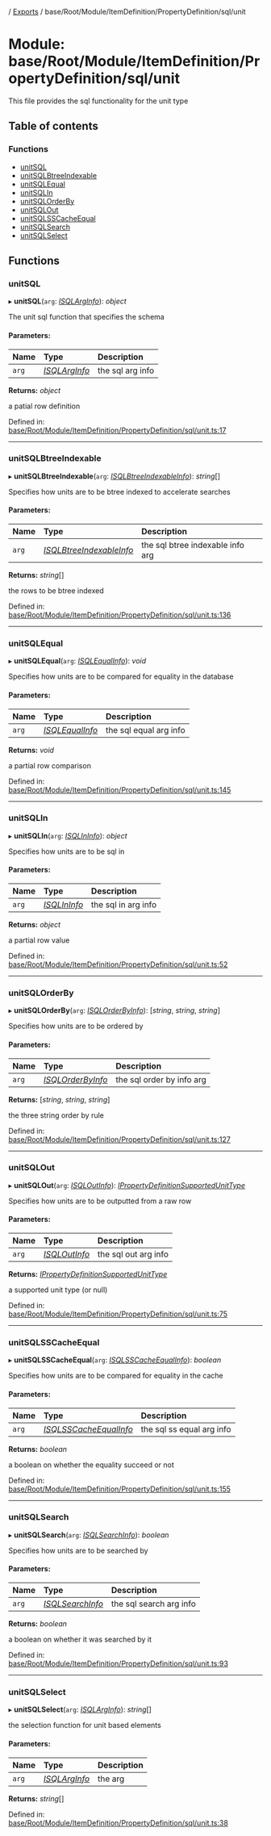 [](../README.md) / [Exports](../modules.md) / base/Root/Module/ItemDefinition/PropertyDefinition/sql/unit

# Module: base/Root/Module/ItemDefinition/PropertyDefinition/sql/unit

This file provides the sql functionality for the unit type

## Table of contents

### Functions

- [unitSQL](base_root_module_itemdefinition_propertydefinition_sql_unit.md#unitsql)
- [unitSQLBtreeIndexable](base_root_module_itemdefinition_propertydefinition_sql_unit.md#unitsqlbtreeindexable)
- [unitSQLEqual](base_root_module_itemdefinition_propertydefinition_sql_unit.md#unitsqlequal)
- [unitSQLIn](base_root_module_itemdefinition_propertydefinition_sql_unit.md#unitsqlin)
- [unitSQLOrderBy](base_root_module_itemdefinition_propertydefinition_sql_unit.md#unitsqlorderby)
- [unitSQLOut](base_root_module_itemdefinition_propertydefinition_sql_unit.md#unitsqlout)
- [unitSQLSSCacheEqual](base_root_module_itemdefinition_propertydefinition_sql_unit.md#unitsqlsscacheequal)
- [unitSQLSearch](base_root_module_itemdefinition_propertydefinition_sql_unit.md#unitsqlsearch)
- [unitSQLSelect](base_root_module_itemdefinition_propertydefinition_sql_unit.md#unitsqlselect)

## Functions

### unitSQL

▸ **unitSQL**(`arg`: [*ISQLArgInfo*](../interfaces/base_root_module_itemdefinition_propertydefinition_types.isqlarginfo.md)): *object*

The unit sql function that specifies the schema

#### Parameters:

Name | Type | Description |
:------ | :------ | :------ |
`arg` | [*ISQLArgInfo*](../interfaces/base_root_module_itemdefinition_propertydefinition_types.isqlarginfo.md) | the sql arg info   |

**Returns:** *object*

a patial row definition

Defined in: [base/Root/Module/ItemDefinition/PropertyDefinition/sql/unit.ts:17](https://github.com/onzag/itemize/blob/3efa2a4a/base/Root/Module/ItemDefinition/PropertyDefinition/sql/unit.ts#L17)

___

### unitSQLBtreeIndexable

▸ **unitSQLBtreeIndexable**(`arg`: [*ISQLBtreeIndexableInfo*](../interfaces/base_root_module_itemdefinition_propertydefinition_types.isqlbtreeindexableinfo.md)): *string*[]

Specifies how units are to be btree indexed to accelerate searches

#### Parameters:

Name | Type | Description |
:------ | :------ | :------ |
`arg` | [*ISQLBtreeIndexableInfo*](../interfaces/base_root_module_itemdefinition_propertydefinition_types.isqlbtreeindexableinfo.md) | the sql btree indexable info arg   |

**Returns:** *string*[]

the rows to be btree indexed

Defined in: [base/Root/Module/ItemDefinition/PropertyDefinition/sql/unit.ts:136](https://github.com/onzag/itemize/blob/3efa2a4a/base/Root/Module/ItemDefinition/PropertyDefinition/sql/unit.ts#L136)

___

### unitSQLEqual

▸ **unitSQLEqual**(`arg`: [*ISQLEqualInfo*](../interfaces/base_root_module_itemdefinition_propertydefinition_types.isqlequalinfo.md)): *void*

Specifies how units are to be compared for equality in the database

#### Parameters:

Name | Type | Description |
:------ | :------ | :------ |
`arg` | [*ISQLEqualInfo*](../interfaces/base_root_module_itemdefinition_propertydefinition_types.isqlequalinfo.md) | the sql equal arg info   |

**Returns:** *void*

a partial row comparison

Defined in: [base/Root/Module/ItemDefinition/PropertyDefinition/sql/unit.ts:145](https://github.com/onzag/itemize/blob/3efa2a4a/base/Root/Module/ItemDefinition/PropertyDefinition/sql/unit.ts#L145)

___

### unitSQLIn

▸ **unitSQLIn**(`arg`: [*ISQLInInfo*](../interfaces/base_root_module_itemdefinition_propertydefinition_types.isqlininfo.md)): *object*

Specifies how units are to be sql in

#### Parameters:

Name | Type | Description |
:------ | :------ | :------ |
`arg` | [*ISQLInInfo*](../interfaces/base_root_module_itemdefinition_propertydefinition_types.isqlininfo.md) | the sql in arg info   |

**Returns:** *object*

a partial row value

Defined in: [base/Root/Module/ItemDefinition/PropertyDefinition/sql/unit.ts:52](https://github.com/onzag/itemize/blob/3efa2a4a/base/Root/Module/ItemDefinition/PropertyDefinition/sql/unit.ts#L52)

___

### unitSQLOrderBy

▸ **unitSQLOrderBy**(`arg`: [*ISQLOrderByInfo*](../interfaces/base_root_module_itemdefinition_propertydefinition_types.isqlorderbyinfo.md)): [*string*, *string*, *string*]

Specifies how units are to be ordered by

#### Parameters:

Name | Type | Description |
:------ | :------ | :------ |
`arg` | [*ISQLOrderByInfo*](../interfaces/base_root_module_itemdefinition_propertydefinition_types.isqlorderbyinfo.md) | the sql order by info arg   |

**Returns:** [*string*, *string*, *string*]

the three string order by rule

Defined in: [base/Root/Module/ItemDefinition/PropertyDefinition/sql/unit.ts:127](https://github.com/onzag/itemize/blob/3efa2a4a/base/Root/Module/ItemDefinition/PropertyDefinition/sql/unit.ts#L127)

___

### unitSQLOut

▸ **unitSQLOut**(`arg`: [*ISQLOutInfo*](../interfaces/base_root_module_itemdefinition_propertydefinition_types.isqloutinfo.md)): [*IPropertyDefinitionSupportedUnitType*](../interfaces/base_root_module_itemdefinition_propertydefinition_types_unit.ipropertydefinitionsupportedunittype.md)

Specifies how units are to be outputted from a raw row

#### Parameters:

Name | Type | Description |
:------ | :------ | :------ |
`arg` | [*ISQLOutInfo*](../interfaces/base_root_module_itemdefinition_propertydefinition_types.isqloutinfo.md) | the sql out arg info   |

**Returns:** [*IPropertyDefinitionSupportedUnitType*](../interfaces/base_root_module_itemdefinition_propertydefinition_types_unit.ipropertydefinitionsupportedunittype.md)

a supported unit type (or null)

Defined in: [base/Root/Module/ItemDefinition/PropertyDefinition/sql/unit.ts:75](https://github.com/onzag/itemize/blob/3efa2a4a/base/Root/Module/ItemDefinition/PropertyDefinition/sql/unit.ts#L75)

___

### unitSQLSSCacheEqual

▸ **unitSQLSSCacheEqual**(`arg`: [*ISQLSSCacheEqualInfo*](../interfaces/base_root_module_itemdefinition_propertydefinition_types.isqlsscacheequalinfo.md)): *boolean*

Specifies how units are to be compared for equality in the cache

#### Parameters:

Name | Type | Description |
:------ | :------ | :------ |
`arg` | [*ISQLSSCacheEqualInfo*](../interfaces/base_root_module_itemdefinition_propertydefinition_types.isqlsscacheequalinfo.md) | the sql ss equal arg info   |

**Returns:** *boolean*

a boolean on whether the equality succeed or not

Defined in: [base/Root/Module/ItemDefinition/PropertyDefinition/sql/unit.ts:155](https://github.com/onzag/itemize/blob/3efa2a4a/base/Root/Module/ItemDefinition/PropertyDefinition/sql/unit.ts#L155)

___

### unitSQLSearch

▸ **unitSQLSearch**(`arg`: [*ISQLSearchInfo*](../interfaces/base_root_module_itemdefinition_propertydefinition_types.isqlsearchinfo.md)): *boolean*

Specifies how units are to be searched by

#### Parameters:

Name | Type | Description |
:------ | :------ | :------ |
`arg` | [*ISQLSearchInfo*](../interfaces/base_root_module_itemdefinition_propertydefinition_types.isqlsearchinfo.md) | the sql search arg info   |

**Returns:** *boolean*

a boolean on whether it was searched by it

Defined in: [base/Root/Module/ItemDefinition/PropertyDefinition/sql/unit.ts:93](https://github.com/onzag/itemize/blob/3efa2a4a/base/Root/Module/ItemDefinition/PropertyDefinition/sql/unit.ts#L93)

___

### unitSQLSelect

▸ **unitSQLSelect**(`arg`: [*ISQLArgInfo*](../interfaces/base_root_module_itemdefinition_propertydefinition_types.isqlarginfo.md)): *string*[]

the selection function for unit based elements

#### Parameters:

Name | Type | Description |
:------ | :------ | :------ |
`arg` | [*ISQLArgInfo*](../interfaces/base_root_module_itemdefinition_propertydefinition_types.isqlarginfo.md) | the arg    |

**Returns:** *string*[]

Defined in: [base/Root/Module/ItemDefinition/PropertyDefinition/sql/unit.ts:38](https://github.com/onzag/itemize/blob/3efa2a4a/base/Root/Module/ItemDefinition/PropertyDefinition/sql/unit.ts#L38)
